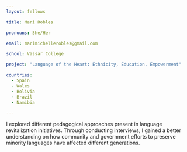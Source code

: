 ```yaml
---
layout: fellows

title: Mari Robles

pronouns: She/Her

email: marimichellerobles@gmail.com

school: Vassar College

project: "Language of the Heart: Ethnicity, Education, Empowerment"

countries:
  - Spain
  - Wales
  - Bolivia
  - Brazil
  - Namibia

---
```


I explored different pedagogical approaches present in language revitalization initiatives. Through conducting interviews, I gained a better understanding on how community and government efforts to preserve minority languages have affected different generations.
